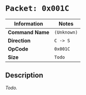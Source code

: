 # `Packet: 0x001C`

| Information               | Notes |
|---                        |---    |
| **Command Name**          | `(Unknown)` |
| **Direction**             | `C -> S` |
| **OpCode**                | `0x001C` |
| **Size**                  | `Todo` |

## Description

_Todo._